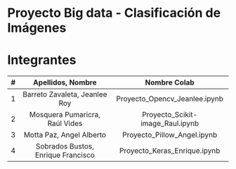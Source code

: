 # Proyecto Big data - Clasificación de Imágenes

# Integrantes
|  **#** | **Apellidos, Nombre** | **Nombre Colab** |
| :---: | :---: | :---: |
|  1 | Barreto Zavaleta, Jeanlee Roy| Proyecto_Opencv_Jeanlee.ipynb |
|  2 | Mosquera Pumaricra, Raúl Vides | Proyecto_Scikit-image_Raul.ipynb | 
|  3 | Motta Paz, Angel Alberto| Proyecto_Pillow_Angel.ipynb | 
|  4 | Sobrados Bustos, Enrique Francisco| Proyecto_Keras_Enrique.ipynb |

